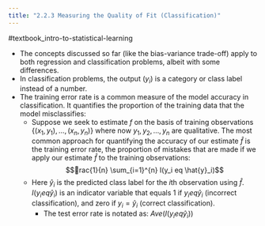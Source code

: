 ```yaml
---
title: "2.2.3 Measuring the Quality of Fit (Classification)"
---
```

#textbook_intro-to-statistical-learning

- The concepts discussed so far (like the bias-variance trade-off) apply to both regression and classification problems, albeit with some differences. 
- In classification problems, the output ($y_i$) is a category or class label instead of a number. 
- The training error rate is a common measure of the model accuracy in classification. It quantifies the proportion of the training data that the model misclassifies:
  - Suppose we seek to estimate $f$ on the basis of training observations $\{(x_1, y_1), … , (x_n, y_n)\}$ where now $y_1, y_2, … , y_n$  are qualitative. The most common approach for quantifying the accuracy of our estimate $\hat{f}$ is the training error rate, the proportion of mistakes that are made if we apply our estimate $\hat{f}$ to the training observations: 
$$rac{1}{n} \sum_{i=1}^{n} I(y_i 
eq \hat{y}_i)$$
  - Here $\hat{y}_i$ is the predicted class label for the $i$th observation using $\hat{f}$. $I(y_i 
eq \hat{y}_i)$ is an indicator variable that equals 1 if $y_i 
eq \hat{y}_i$ (incorrect classification), and zero if $y_i = \hat{y}_i$ (correct classification). 
    - The test error rate is notated as: $Ave(I(y_i 
eq \hat{y}_i))$
